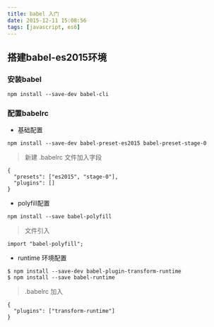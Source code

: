 ```yaml
---
title: babel 入门
date: 2015-12-11 15:08:56
tags: [javascript, es6]
---
```

## 搭建babel-es2015环境
### 安装babel

```
npm install --save-dev babel-cli
```
### 配置babelrc
* 基础配置

```
npm install --save-dev babel-preset-es2015 babel-preset-stage-0

```

> 新建 .babelrc 文件加入字段
```
{
  "presets": ["es2015", "stage-0"],
  "plugins": []
}

```
* polyfill配置
```
npm install --save babel-polyfill
```
> 文件引入
```
import "babel-polyfill";
```

* runtime 环境配置
```
$ npm install --save-dev babel-plugin-transform-runtime
$ npm install --save babel-runtime
```
> .babelrc 加入
```
{
  "plugins": ["transform-runtime"]
}

```
